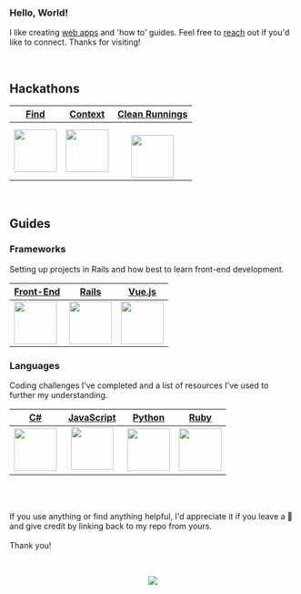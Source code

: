 ### Hello, World!

I like creating [web apps](https://adrianhards.github.io/) and 'how to' guides. Feel free to [reach](https://www.linkedin.com/in/adrianhards/) out if you'd like to connect. Thanks for visiting!

<br>

## Hackathons

| [Find](https://github.com/adrianHards/Find) | [Context](https://github.com/adrianHards/Context) | [Clean Runnings](https://github.com/sandiskolarczyk/clean-runnings) |
|------|---------|---------------|
| <a href="https://github.com/adrianHards/Find"><img src="https://hackforpeace.net/wp-content/uploads/2022/08/hfp-logo.svg" width="75" style="display: block; margin: auto;"></a> | <a href="https://github.com/adrianHards/Context"><img src="https://railshackathon.com/assets/logo-40db3df7fb921a1c743f64def8409805b0ad67179efca108b2ece831766b9bf9.svg" width="75" style="display: block; margin: auto;"></a> | &nbsp;&nbsp;&nbsp;&nbsp;&nbsp;<a href="https://github.com/sandiskolarczyk/clean-runnings"><img src="https://pbs.twimg.com/profile_images/1498241570549731328/lks7Ir_o_400x400.jpg" width="75" style="display: block; margin: auto;"></a> |

<br>

## Guides

### Frameworks
Setting up projects in Rails and how best to learn front-end development.

<div align="left"> 
 
| [Front-End](https://github.com/adrianHards/frontend-resources) | [Rails](https://github.com/adrianHards/rails-guide) | [Vue.js](https://github.com/adrianHards/vuejs-guide) |
|------|------|------|
| <a href="https://github.com/adrianHards/frontend-resources"><img src="https://upload.wikimedia.org/wikipedia/commons/b/bf/Front-end-logo-color%402x.png" width="75"> | <a href="https://github.com/adrianHards/rails-guide"><img src="https://cdn3.iconfinder.com/data/icons/popular-services-brands-vol-2/512/ruby-on-rails-512.png" width="75"></a> | <a href="https://github.com/adrianHards/vuejs-guide"><img src="https://upload.wikimedia.org/wikipedia/commons/thumb/9/95/Vue.js_Logo_2.svg/1920px-Vue.js_Logo_2.svg.png" width="75"></a> | 

### Languages

Coding challenges I've completed and a list of resources I've used to further my understanding. 
 
| [C#](https://github.com/adrianHards/csharp-challenges) | [JavaScript](https://github.com/adrianHards/javascript-challenges) | [Python](https://github.com/adrianHards/python-challenges) | [Ruby](https://github.com/adrianHards/ruby-challenges) |
|------|------|------|------|
| <a href="https://github.com/adrianHards/csharp-challenges"><img src="https://upload.wikimedia.org/wikipedia/commons/thumb/b/bd/Logo_C_sharp.svg/1200px-Logo_C_sharp.svg.png" width="75"></a> | &nbsp; <a href="https://github.com/adrianHards/javascript-challenges"><img src="https://upload.wikimedia.org/wikipedia/commons/6/6a/JavaScript-logo.png?20120221235433" width="75"></a> &nbsp; | <a href="https://github.com/adrianHards/python-challenges"><img src="https://upload.wikimedia.org/wikipedia/commons/c/c3/Python-logo-notext.svg" width="75"></a> | <a href="https://github.com/adrianHards/ruby-challenges"><img src="https://upload.wikimedia.org/wikipedia/commons/7/73/Ruby_logo.svg" width="75"></a> |

<!-- [![](https://badges.peiyuan.ch/leetcode/puiiyuen/ranking?label=LeetCode&logo=leetcode)](https://leetcode.com/adrianLeetCode)
<img src="https://badges.peiyuan.ch/leetcode/adrianLeetCode/solved?difficulty=all">
<img src="https://badges.peiyuan.ch/leetcode/adrianLeetCode/solved?difficulty=easy">
<img src="https://badges.peiyuan.ch/leetcode/adrianLeetCode/solved?difficulty=medium">
<img src="https://badges.peiyuan.ch/leetcode/adrianLeetCode/solved?difficulty=hard">
 -->
<br>
<br>

If you use anything or find anything helpful, I'd appreciate it if you leave a 🌟 and give credit by linking back to my repo from yours. 
<br><br>
Thank you!

</div>
 
<br>

<p align="center">
  <img src="https://visitor-badge.laobi.icu/badge?page_id=adrianhards" id="counter">
</p>




